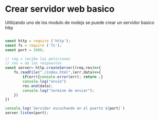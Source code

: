 # Crear servidor web basico

Utilizando uno de los modulo de nodejs se puede crear un servidor 
basico http 

```javascript

const http = require ('http');
const fs = require ('fs');
const port = 3000;

// req = recibe las peticiones 
// res = da las respuestas
const server= http.createServer((req,res)=>{
    fs.readFile("./index.html",(err,data)=>{
        if(err){console.error(err); return ;}
        console.log("envíe")
        res.end(data);
        console.log("termine de enviar");
    })
})

console.log(`Servidor escuchando en el puerto ${port}`)
server.listen(port);
```